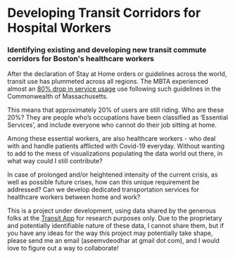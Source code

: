 # Developing Transit Corridors for Hospital Workers

### Identifying existing and developing new transit commute corridors for Boston's healthcare workers

After the declaration of Stay at Home orders or guidelines across the world, transit use has plummeted across all regions. The MBTA experienced almost an [80% drop in service usage](https://www.mbtabackontrack.com/blog/blog/117-covid-19-and-mbta-ridership-part4) use following such guidelines in the Commonwealth of Massachusetts.

This means that approximately 20% of users are still riding. Who are these 20%? They are people who’s occupations have been classified as ‘Essential Services’, and include everyone who cannot do their job sitting at home.

Among these essential workers, are also healthcare workers - who deal with and handle patients afflicted with Covid-19 everyday. Without wanting to add to the mess of visualizations populating the data world out there, in what way could I still contribute?

In case of prolonged and/or heightened intensity of the current crisis, as well as possible future crises, how can this unique requirement be addressed? Can we develop dedicated transportation services for healthcare workers between home and work?

This is a project under development, using data shared by the generous folks at the [Transit App](https://transitapp.com/coronavirus) for research purposes only. Due to the proprietary and potentially identifiable nature of these data, I cannot share them, but if you have any ideas for the way this project may potentially take shape, please send me an email (aseemvdeodhar at gmail dot com), and I would love to figure out a way to collaborate!

